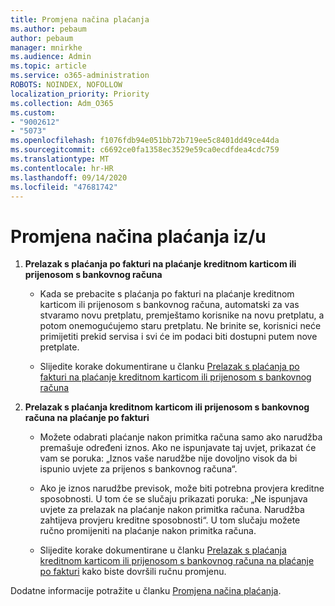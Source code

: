 ```yaml
---
title: Promjena načina plaćanja
ms.author: pebaum
author: pebaum
manager: mnirkhe
ms.audience: Admin
ms.topic: article
ms.service: o365-administration
ROBOTS: NOINDEX, NOFOLLOW
localization_priority: Priority
ms.collection: Adm_O365
ms.custom:
- "9002612"
- "5073"
ms.openlocfilehash: f1076fdb94e051bb72b719ee5c8401dd49ce44da
ms.sourcegitcommit: c6692ce0fa1358ec3529e59ca0ecdfdea4cdc759
ms.translationtype: MT
ms.contentlocale: hr-HR
ms.lasthandoff: 09/14/2020
ms.locfileid: "47681742"
---
```

# <a name="change-payment-method-fromto"></a>Promjena načina plaćanja iz/u

1. **Prelazak s plaćanja po fakturi na plaćanje kreditnom karticom ili prijenosom s bankovnog računa**

    - Kada se prebacite s plaćanja po fakturi na plaćanje kreditnom karticom ili prijenosom s bankovnog računa, automatski za vas stvaramo novu pretplatu, premještamo korisnike na novu pretplatu, a potom onemogućujemo staru pretplatu. Ne brinite se, korisnici neće primijetiti prekid servisa i svi će im podaci biti dostupni putem nove pretplate. 

    - Slijedite korake dokumentirane u članku [Prelazak s plaćanja po fakturi na plaćanje kreditnom karticom ili prijenosom s bankovnog računa](https://docs.microsoft.com/microsoft-365/commerce/billing-and-payments/change-payment-method?view=o365-worldwide#change-from-invoice-to-credit-card-or-bank-account)

2. **Prelazak s plaćanja kreditnom karticom ili prijenosom s bankovnog računa na plaćanje po fakturi**

    - Možete odabrati plaćanje nakon primitka računa samo ako narudžba premašuje određeni iznos. Ako ne ispunjavate taj uvjet, prikazat će vam se poruka: „Iznos vaše narudžbe nije dovoljno visok da bi ispunio uvjete za prijenos s bankovnog računa“.

    - Ako je iznos narudžbe previsok, može biti potrebna provjera kreditne sposobnosti. U tom će se slučaju prikazati poruka: „Ne ispunjava uvjete za prelazak na plaćanje nakon primitka računa. Narudžba zahtijeva provjeru kreditne sposobnosti“. U tom slučaju možete ručno promijeniti na plaćanje nakon primitka računa.

    - Slijedite korake dokumentirane u članku [Prelazak s plaćanja kreditnom karticom ili prijenosom s bankovnog računa na plaćanje po fakturi](https://docs.microsoft.com/microsoft-365/commerce/billing-and-payments/change-payment-method?view=o365-worldwide#change-from-credit-card-or-bank-account-to-invoice) kako biste dovršili ručnu promjenu.

Dodatne informacije potražite u članku [Promjena načina plaćanja](https://docs.microsoft.com/microsoft-365/commerce/billing-and-payments/change-payment-method).
